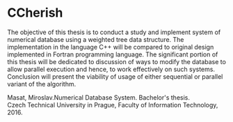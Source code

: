 # CCherish
The objective of this thesis is to conduct a study and implement system of numerical database using a weighted tree data structure. The implementation in the language C++ will be compared to original design implemented in Fortran programming language. The significant portion of this thesis will be dedicated to discussion of ways to modify the database to allow parallel execution and hence, to work effectively on such systems. Conclusion will present the viability of usage of either sequential or parallel variant of the algorithm.

Masat, Miroslav.Numerical Database System.  Bachelor's thesis.  
Czech Technical University in Prague,
Faculty of Information Technology, 2016.
